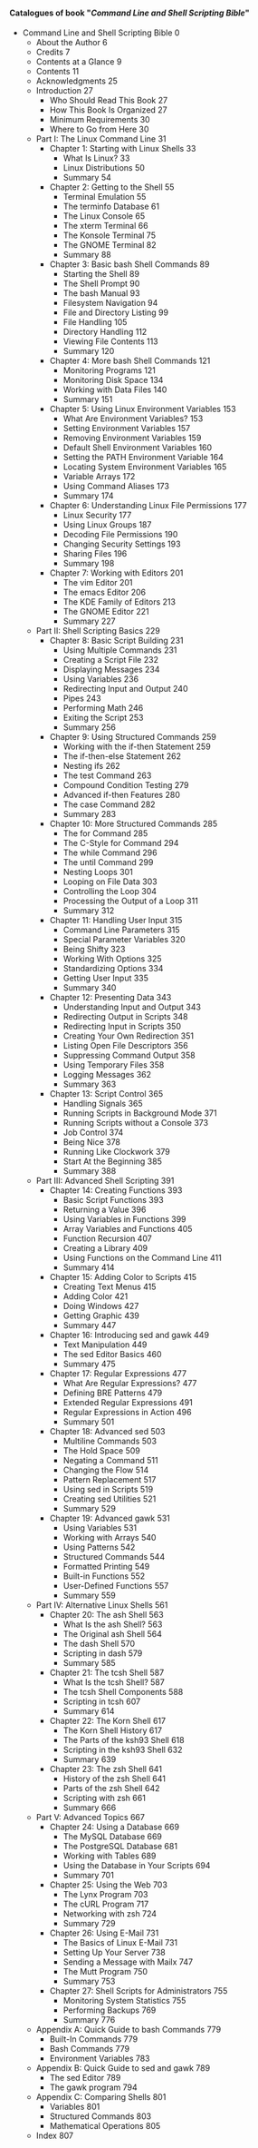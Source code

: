 #### Catalogues of book "*Command Line and Shell Scripting Bible*"
- Command Line and Shell Scripting Bible  0
    - About the Author    6
    - Credits 7
    - Contents at a Glance    9
    - Contents    11
    - Acknowledgments 25
    - Introduction    27
        - Who Should Read This Book   27
        - How This Book Is Organized  27
        - Minimum Requirements    30
        - Where to Go from Here   30
    - Part I: The Linux Command Line  31
        - Chapter 1: Starting with Linux Shells   33
            - What Is Linux?  33
            - Linux Distributions 50
            - Summary 54
        - Chapter 2: Getting to the Shell 55
            - Terminal Emulation  55
            - The terminfo Database   61
            - The Linux Console   65
            - The xterm Terminal  66
            - The Konsole Terminal    75
            - The GNOME Terminal  82
            - Summary 88
        - Chapter 3: Basic bash Shell Commands    89
            - Starting the Shell  89
            - The Shell Prompt    90
            - The bash Manual 93
            - Filesystem Navigation   94
            - File and Directory Listing  99
            - File Handling   105
            - Directory Handling  112
            - Viewing File Contents   113
            - Summary 120
        - Chapter 4: More bash Shell Commands 121
            - Monitoring Programs 121
            - Monitoring Disk Space   134
            - Working with Data Files 140
            - Summary 151
        - Chapter 5: Using Linux Environment Variables    153
            - What Are Environment Variables? 153
            - Setting Environment Variables   157
            - Removing Environment Variables  159
            - Default Shell Environment Variables 160
            - Setting the PATH Environment Variable   164
            - Locating System Environment Variables   165
            - Variable Arrays 172
            - Using Command Aliases   173
            - Summary 174
        - Chapter 6: Understanding Linux File Permissions 177
            - Linux Security  177
            - Using Linux Groups  187
            - Decoding File Permissions   190
            - Changing Security Settings  193
            - Sharing Files   196
            - Summary 198
        - Chapter 7: Working with Editors 201
            - The vim Editor  201
            - The emacs Editor    206
            - The KDE Family of Editors   213
            - The GNOME Editor    221
            - Summary 227
    - Part II: Shell Scripting Basics 229
        - Chapter 8: Basic Script Building    231
            - Using Multiple Commands 231
            - Creating a Script File  232
            - Displaying Messages 234
            - Using Variables 236
            - Redirecting Input and Output    240
            - Pipes   243
            - Performing Math 246
            - Exiting the Script  253
            - Summary 256
        - Chapter 9: Using Structured Commands    259
            - Working with the if-then Statement  259
            - The if-then-else Statement  262
            - Nesting ifs 262
            - The test Command    263
            - Compound Condition Testing  279
            - Advanced if-then Features   280
            - The case Command    282
            - Summary 283
        - Chapter 10: More Structured Commands    285
            - The for Command 285
            - The C-Style for Command 294
            - The while Command   296
            - The until Command   299
            - Nesting Loops   301
            - Looping on File Data    303
            - Controlling the Loop    304
            - Processing the Output of a Loop 311
            - Summary 312
        - Chapter 11: Handling User Input 315
            - Command Line Parameters 315
            - Special Parameter Variables 320
            - Being Shifty    323
            - Working With Options    325
            - Standardizing Options   334
            - Getting User Input  335
            - Summary 340
        - Chapter 12: Presenting Data 343
            - Understanding Input and Output  343
            - Redirecting Output in Scripts   348
            - Redirecting Input in Scripts    350
            - Creating Your Own Redirection   351
            - Listing Open File Descriptors   356
            - Suppressing Command Output  358
            - Using Temporary Files   358
            - Logging Messages    362
            - Summary 363
        - Chapter 13: Script Control  365
            - Handling Signals    365
            - Running Scripts in Background Mode  371
            - Running Scripts without a Console   373
            - Job Control 374
            - Being Nice  378
            - Running Like Clockwork  379
            - Start At the Beginning  385
            - Summary 388
    - Part III: Advanced Shell Scripting  391
        - Chapter 14: Creating Functions  393
            - Basic Script Functions  393
            - Returning a Value   396
            - Using Variables in Functions    399
            - Array Variables and Functions   405
            - Function Recursion  407
            - Creating a Library  409
            - Using Functions on the Command Line 411
            - Summary 414
        - Chapter 15: Adding Color to Scripts 415
            - Creating Text Menus 415
            - Adding Color    421
            - Doing Windows   427
            - Getting Graphic 439
            - Summary 447
        - Chapter 16: Introducing sed and gawk    449
            - Text Manipulation   449
            - The sed Editor Basics   460
            - Summary 475
        - Chapter 17: Regular Expressions 477
            - What Are Regular Expressions?   477
            - Defining BRE Patterns   479
            - Extended Regular Expressions    491
            - Regular Expressions in Action   496
            - Summary 501
        - Chapter 18: Advanced sed    503
            - Multiline Commands  503
            - The Hold Space  509
            - Negating a Command  511
            - Changing the Flow   514
            - Pattern Replacement 517
            - Using sed in Scripts    519
            - Creating sed Utilities  521
            - Summary 529
        - Chapter 19: Advanced gawk   531
            - Using Variables 531
            - Working with Arrays 540
            - Using Patterns  542
            - Structured Commands 544
            - Formatted Printing  549
            - Built-in Functions  552
            - User-Defined Functions  557
            - Summary 559
    - Part IV: Alternative Linux Shells   561
        - Chapter 20: The ash Shell   563
            - What Is the ash Shell?  563
            - The Original ash Shell  564
            - The dash Shell  570
            - Scripting in dash   579
            - Summary 585
        - Chapter 21: The tcsh Shell  587
            - What Is the tcsh Shell? 587
            - The tcsh Shell Components   588
            - Scripting in tcsh   607
            - Summary 614
        - Chapter 22: The Korn Shell  617
            - The Korn Shell History  617
            - The Parts of the ksh93 Shell    618
            - Scripting in the ksh93 Shell    632
            - Summary 639
        - Chapter 23: The zsh Shell   641
            - History of the zsh Shell    641
            - Parts of the zsh Shell  642
            - Scripting with zsh  661
            - Summary 666
    - Part V: Advanced Topics 667
        - Chapter 24: Using a Database    669
            - The MySQL Database  669
            - The PostgreSQL Database 681
            - Working with Tables 689
            - Using the Database in Your Scripts  694
            - Summary 701
        - Chapter 25: Using the Web   703
            - The Lynx Program    703
            - The cURL Program    717
            - Networking with zsh 724
            - Summary 729
        - Chapter 26: Using E-Mail    731
            - The Basics of Linux E-Mail  731
            - Setting Up Your Server  738
            - Sending a Message with Mailx    747
            - The Mutt Program    750
            - Summary 753
        - Chapter 27: Shell Scripts for Administrators    755
            - Monitoring System Statistics    755
            - Performing Backups  769
            - Summary 776
    - Appendix A: Quick Guide to bash Commands    779
        - Built-In Commands   779
        - Bash Commands   779
        - Environment Variables   783
    - Appendix B: Quick Guide to sed and gawk 789
        - The sed Editor  789
        - The gawk program    794
    - Appendix C: Comparing Shells    801
        - Variables   801
        - Structured Commands 803
        - Mathematical Operations 805
    - Index   807
